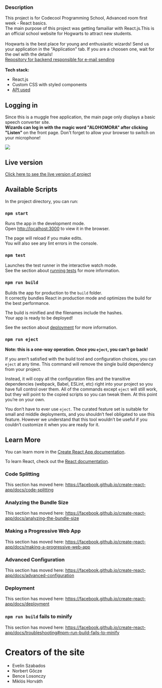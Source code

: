 ### Description

This project is for Codecool Programming School, Advanced room first week - React basics.
<br>
The main purpose of this project was getting famailiar with React.js.This is an official school website for Hogwarts to attract new students.<br><br>
Hoqwarts is the best place for young and enthusiastic wizards! Send us your application in the "Application" tab. If you are a choosen one, wait for the owl with the details!
<br>
<a href="https://github.com/EvelinSzabados/hapipotterbackend">Repository for backend responsible for e-mail sending</a>
<br><br>
<b>Tech stack:</b>
 
 - React.js
 - Custom CSS with styled components
 - <a href="https://www.potterapi.com/">API used</a>
 
## Logging in

Since this is a muggle free application, the main page only displays a basic speech converter site. 
<br><b>Wizards can log in with the magic word "ALOHOMORA" after clicking "Listen" </b>on the front page. Don't forget to allow your browser to switch on your microphone!

<img src="https://i.ibb.co/G7C9kfj/front.jpg">

## Live version
<a href="https://jolly-franklin-6d895e.netlify.app">Click here to see the live version of project</a>



## Available Scripts

In the project directory, you can run:

### `npm start`

Runs the app in the development mode.<br />
Open [http://localhost:3000](http://localhost:3000) to view it in the browser.

The page will reload if you make edits.<br />
You will also see any lint errors in the console.

### `npm test`

Launches the test runner in the interactive watch mode.<br />
See the section about [running tests](https://facebook.github.io/create-react-app/docs/running-tests) for more information.

### `npm run build`

Builds the app for production to the `build` folder.<br />
It correctly bundles React in production mode and optimizes the build for the best performance.

The build is minified and the filenames include the hashes.<br />
Your app is ready to be deployed!

See the section about [deployment](https://facebook.github.io/create-react-app/docs/deployment) for more information.

### `npm run eject`

**Note: this is a one-way operation. Once you `eject`, you can’t go back!**

If you aren’t satisfied with the build tool and configuration choices, you can `eject` at any time. This command will remove the single build dependency from your project.

Instead, it will copy all the configuration files and the transitive dependencies (webpack, Babel, ESLint, etc) right into your project so you have full control over them. All of the commands except `eject` will still work, but they will point to the copied scripts so you can tweak them. At this point you’re on your own.

You don’t have to ever use `eject`. The curated feature set is suitable for small and middle deployments, and you shouldn’t feel obligated to use this feature. However we understand that this tool wouldn’t be useful if you couldn’t customize it when you are ready for it.

## Learn More

You can learn more in the [Create React App documentation](https://facebook.github.io/create-react-app/docs/getting-started).

To learn React, check out the [React documentation](https://reactjs.org/).

### Code Splitting

This section has moved here: <https://facebook.github.io/create-react-app/docs/code-splitting>

### Analyzing the Bundle Size

This section has moved here: <https://facebook.github.io/create-react-app/docs/analyzing-the-bundle-size>

### Making a Progressive Web App

This section has moved here: <https://facebook.github.io/create-react-app/docs/making-a-progressive-web-app>

### Advanced Configuration

This section has moved here: <https://facebook.github.io/create-react-app/docs/advanced-configuration>

### Deployment

This section has moved here: <https://facebook.github.io/create-react-app/docs/deployment>

### `npm run build` fails to minify

This section has moved here: <https://facebook.github.io/create-react-app/docs/troubleshooting#npm-run-build-fails-to-minify>

# Creators of the site
 - Evelin Szabados
 - Norbert Gőcze
 - Bence Losonczy
 - Miklós Horváth
